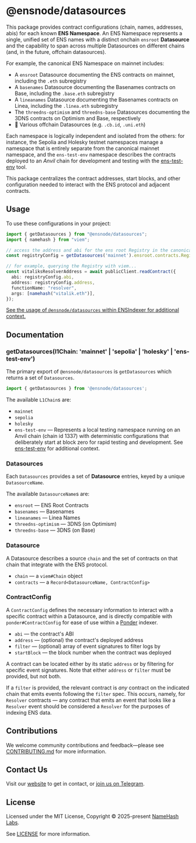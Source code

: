 # @ensnode/datasources

This package provides contract configurations (chain, names, addresses, abis) for each known **ENS Namespace**. An ENS Namespace represents a single, unified set of ENS names with a distinct onchain `ensroot` **Datasource** and the capability to span across multiple Datasources on different chains (and, in the future, offchain datasources).

For example, the canonical ENS Namespace on mainnet includes:

- A `ensroot` Datasource documenting the ENS contracts on mainnet, including the `.eth` subregistry
- A `basenames` Datasource documenting the Basenames contracts on Base, including the `.base.eth` subregistry
- A `lineanames` Datasource documenting the Basenames contracts on Linea, including the `.linea.eth` subregistry
- The `threedns-optimism` and `threedns-base` Datasources documenting the 3DNS contracts on Optimism and Base, respectively
- 🚧 Various offchain Datasources (e.g. `.cb.id`, `.uni.eth`)

Each namespace is logically independent and isolated from the others: for instance, the Sepolia and Holesky testnet namespaces manage a namespace that is entirely separate from the canonical mainnet namespace, and the `ens-test-env` namespace describes the contracts deployed to an _Anvil_ chain for development and testing with the [ens-test-env](https://github.com/ensdomains/ens-test-env) tool.

This package centralizes the contract addresses, start blocks, and other configuration needed to interact with the ENS protocol and adjacent contracts.

## Usage

To use these configurations in your project:

```ts
import { getDatasources } from "@ensnode/datasources";
import { namehash } from "viem";

// access the address and abi for the ens root Registry in the canonical mainnet ENS namespace
const registryConfig = getDatasources('mainnet').ensroot.contracts.Registry;

// for example, querying the Registry with viem...
const vitaliksResolverAddress = await publicClient.readContract({
  abi: registryConfig.abi,
  address: registryConfig.address,
  functionName: "resolver",
  args: [namehash("vitalik.eth")],
});
```

[See the usage of `@ensnode/datasources` within ENSIndexer for additional context.](https://github.com/namehash/ensnode/blob/main/apps/ensindexer)

## Documentation

### getDatasources(l1Chain: 'mainnet' | 'sepolia' | 'holesky' | 'ens-test-env')

The primary export of `@ensnode/datasources` is `getDatasources` which returns a set of `Datasources`.

```ts
import { getDatasources } from '@ensnode/datasources';
```

The available `L1Chain`s are:
- `mainnet`
- `sepolia`
- `holesky`
- `ens-test-env` — Represents a local testing namespace running on an Anvil chain (chain id 1337) with deterministic configurations that deliberately start at block zero for rapid testing and development. See [ens-test-env](https://github.com/ensdomains/ens-test-env) for additional context.

### Datasources

Each `Datasources` provides a set of **Datasource** entries, keyed by a unique `DatasourceName`.

The available `DatasourceName`s are:
- `ensroot` — ENS Root Contracts
- `basenames` — Basenames
- `lineanames` — Linea Names
- `threedns-optimism` — 3DNS (on Optimism)
- `threedns-base` — 3DNS (on Base)

### Datasource

A Datasource describes a source `chain` and the set of contracts on that chain that integrate with the ENS protocol.

- `chain` — a `viem#Chain` object
- `contracts` — a `Record<DatasourceName, ContractConfig>`

### ContractConfig

A `ContractConfig` defines the necessary information to interact with a specific contract within a Datasource, and is directly compatible with `ponder#ContractConfig` for ease of use within a [Ponder](https://ponder.sh) indexer.

- `abi` — the contract's ABI
- `address` — (optional) the contract's deployed address
- `filter` — (optional) array of event signatures to filter logs by
- `startBlock` — the block number when the contract was deployed

A contract can be located either by its static `address` or by filtering for specific event signatures. Note that either `address` or `filter` must be provided, but not both.

If a `filter` is provided, the relevant contract is _any_ contract on the indicated chain that emits events following the `filter` spec. This occurs, namely, for `Resolver` contracts — any contract that emits an event that looks like a `Resolver` event should be considered a `Resolver` for the purposes of indexing ENS data.

## Contributions

We welcome community contributions and feedback—please see [CONTRIBUTING.md](CONTRIBUTING.md) for more information.

## Contact Us

Visit our [website](https://namehashlabs.org/) to get in contact, or [join us on Telegram](https://t.me/ensnode).

## License

Licensed under the MIT License, Copyright © 2025-present [NameHash Labs](https://namehashlabs.org).

See [LICENSE](./LICENSE) for more information.
